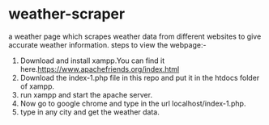 # weather-scraper
a weather page which scrapes weather data from different websites to give accurate weather information.
steps to view the webpage:-
1. Download and install xampp.You can find it here.https://www.apachefriends.org/index.html
2. Download the index-1.php file in this repo and put it in the htdocs folder of xampp.
3. run xampp and start the apache server.
4. Now go to google chrome and type in the url localhost/index-1.php.
5. type in any city and get the weather data.
